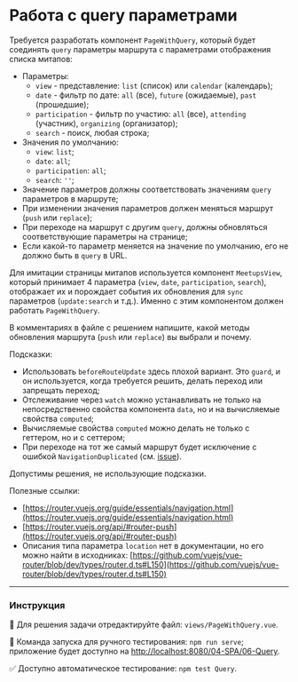 # Работа с query параметрами

Требуется разработать компонент `PageWithQuery`, который будет соединять `query` параметры маршрута с параметрами отображения списка митапов:
- Параметры:
    - `view` - представление: `list` (список) или `calendar` (календарь);
    - `date` - фильтр по дате: `all` (все), `future` (ожидаемые),  `past` (прошедшие); 
    - `participation` - фильтр по участию: `all` (все), `attending` (участник), `organizing` (организатор);
    - `search` - поиск, любая строка;
- Значения по умолчанию:
    - `view`: `list`;
    - `date`: `all`; 
    - `participation`: `all`;
    - `search`: `''`;    
- Значение параметров должны соответствовать значениям `query` параметров в маршруте;
- При изменении значения параметров должен меняться маршрут (`push` или `replace`);
- При переходе на маршрут с другим `query`, должны обновляться соответствующие параметры на странице;
- Если какой-то параметр меняется на значение по умолчанию, его не должно быть в `query` в URL.

Для имитации страницы митапов используется компонент `MeetupsView`, который принимает 4 параметра (`view`, `date`, `participation`, `search`), отображает их и порождает события их обновления для `sync` параметров (`update:search` и т.д.). Именно с этим компонентом должен работать `PageWithQuery`.

В комментариях в файле с решением напишите, какой методы обновления маршрута (`push` или `replace`) вы выбрали и почему.

Подсказки:
- Использовать `beforeRouteUpdate` здесь плохой вариант. Это `guard`, и он используется, когда требуется решить, делать переход или запрещать переход;
- Отслеживание через `watch` можно устанавливать не только на непосредственно свойства компонента `data`, но и на вычисляемые свойства `computed`;
- Вычисляемые свойства `computed` можно делать не только с геттером, но и с сеттером;
- При переходе на тот же самый маршрут будет исключение с ошибкой `NavigationDuplicated` (см. [issue](https://github.com/vuejs/vue-router/issues/2963)). 

Допустимы решения, не использующие подсказки.

Полезные ссылки:
- [https://router.vuejs.org/guide/essentials/navigation.html](https://router.vuejs.org/guide/essentials/navigation.html)
- [https://router.vuejs.org/api/#router-push](https://router.vuejs.org/api/#router-push)
- Описания типа параметра `location` нет в документации, но его можно найти в исходниках: [https://github.com/vuejs/vue-router/blob/dev/types/router.d.ts#L150](https://github.com/vuejs/vue-router/blob/dev/types/router.d.ts#L150)

---

### Инструкция

📝 Для решения задачи отредактируйте файл: `views/PageWithQuery.vue`.

🚀 Команда запуска для ручного тестирования: `npm run serve`;<br>
приложение будет доступно на [http://localhost:8080/04-SPA/06-Query](http://localhost:8080/04-SPA/06-Query).

✅ Доступно автоматическое тестирование: `npm test Query`.
